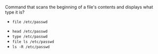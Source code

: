 Command that scans the beginning of a file's contents and displays what type it is?

+ `file /etc/passwd`

* `head /etc/passwd`
* `type /etc/passwd`
* `file ls /etc/passwd`
* `ls -R /etc/passwd`
